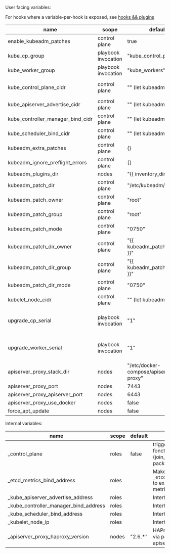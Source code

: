 User facing variables:

For hooks where a variable-per-hook is exposed, see [hooks && plugins](hooks_and_plugins.md)

| name                              | scope               | default                               | usage                                                                                                                                                                                                                  |
| --------------------------------- | ------------------- | ------------------------------------- | ---------------------------------------------------------------------------------------------------------------------------------------------------------------------------------------------------------------------- |
| enable_kubeadm_patches            | control plane       | true                                  | Deploy patches and pass `kubeadm_patch_dir` to kubeadm so that patch are applied                                                                                                                                       |
| kube_cp_group                     | playbook invocation | "kube_control_plane"                  | name of the ansible group for install control plane nodes                                                                                                                                                              |
| kube_worker_group                 | playbook invocation | "kube_workers"                        | name of the ansible group for installing pure worker nodes                                                                                                                                                             |
| kube_control_plane_cidr           | control plane       | "" (let kubeadm default)              | CIDR (eg "192.168.99.0/24") filter addresses for `_etcd_metrics_bind_address`, `_kube_apiserver_advertise_address`, `_kube_controller_manager_bind_address`, `_kube_scheduler_bind_address`                            |
| kube_apiserver_advertise_cidr     | control plane       | "" (let kubeadm default)              | CIDR (eg "192.168.99.0/24") filter the advertise address to `_kube_apiserver_advertise_address` (override `kube_control_plane_cidr`)                                                                                   |
| kube_controller_manager_bind_cidr | control plane       | "" (let kubeadm default)              | CIDR (eg "192.168.99.0/24") filter the bind address for `_kube_controller_manager_bind_address` (override `kube_control_plane_cidr`)                                                                                   |
| kube_scheduler_bind_cidr          | control plane       | "" (let kubeadm default)              | CIDR (eg "192.168.99.0/24") filter the bind address for `_kube_scheduler_bind_address` (override `kube_control_plane_cidr`)                                                                                            |
| kubeadm_extra_patches             | control plane       | {}                                    | dictionnary containing extra kubeadm patches to deploy (key = "filename", value = "patch to template")                                                                                                                 |
| kubeadm_ignore_preflight_errors   | control plane       | []                                    | list of errors passed to kubeadm during init, each element generate a `--ignore-preflight-errors={{error}}` command argument                                                                                           |
| kubeadm_plugins_dir               | nodes               | "{{ inventory_dir }}"                 | directory where to look for hooks. (Not directly, in a `kubeadm.<hok_name>.d` subfolder                                                                                                                                |
| kubeadm_patch_dir                 | control plane       | "/etc/kubeadm/directory"              | directory containing patch for kubeadm                                                                                                                                                                                 |
| kubeadm_patch_owner               | control plane       | "root"                                | owner of the patches created in `kubeadm_patch_dir`                                                                                                                                                                    |
| kubeadm_patch_group               | control plane       | "root"                                | group of the patched created in `kubeadm_patch_dir`                                                                                                                                                                    |
| kubeadm_patch_mode                | control plane       | "0750"                                | permission mode of the patches created in `kubeadm_patch_dir`                                                                                                                                                          |
| kubeadm_patch_dir_owner           | control plane       | "{{ kubeadm_patch_owner }}"           | owner of the directory `kubeadm_patch_dir`                                                                                                                                                                             |
| kubeadm_patch_dir_group           | control plane       | "{{ kubeadm_patch_group }}"           | group of the directory `kubeadm_patch_dir`                                                                                                                                                                             |
| kubeadm_patch_dir_mode            | control plane       | "0750"                                | permission mode of the directory `kubeadm_patch_dir`                                                                                                                                                                   |
| kubelet_node_cidr                 | control plane       | "" (let kubeadm default)              | CIDR (eg "192.168.99.0/24") filter the address for `_kubelet_node_ip`                                                                                                                                                  |
| upgrade_cp_serial                 | playbook invocation | "1"                                   | Specify ansible batch size (https://docs.ansible.com/ansible/latest/user_guide/playbooks_strategies.html#setting-the-batch-size-with-serial) during control plane nodes upgrade phase. Default to 1 (1 node at a time) |
| upgrade_worker_serial             | playbook invocation | "1"                                   | Specify ansible batch size (https://docs.ansible.com/ansible/latest/user_guide/playbooks_strategies.html#setting-the-batch-size-with-serial) during pure worker nodes upgrade phase. Defaul to 1 (1 node at a time )   |
| apiserver_proxy_stack_dir         | nodes               | "/etc/docker-compose/apiserver-proxy" | directory of docker-compose stack for apiserver_proxy                                                                                                                                                                  |
| apiserver_proxy_port              | nodes               | 7443                                  | listen port for apiserver_proxy                                                                                                                                                                                        |
| apiserver_proxy_apiserver_port    | nodes               | 6443                                  | apiserver port targeted by apiserver_proxy                                                                                                                                                                             |
| apiserver_proxy_use_docker        | nodes               | false                                 | deploy apiserver_proxy via Docker                                                                                                                                                                                      |
| force_apt_update                  | nodes               | false                                 | force source list refresh                                                                                                                                                                                              |

Internal variables:

| name                                  | scope               | default                  | usage                                              |
|---------------------------------------|---------------------|--------------------------|----------------------------------------------------|
| _control_plane                        | roles               | false                    | trigger control_plane fonction of various roles (join_nodes, find_ip, packages)                       |
| _etcd_metrics_bind_address            | roles               |                          | Make etcd bind the `_etcd_metrics_bind_address` to expose prometheus metrics                          |
| _kube_apiserver_advertise_address     | roles               |                          | Interface object|
| _kube_controller_manager_bind_address | roles               |                          | Interface object|
| _kube_scheduler_bind_address          | roles               |                          | Interface object|
| _kubelet_node_ip                      | roles               |                          | Interface object|
| _apiserver_proxy_haproxy_version      | nodes               | "2.6.*"                  | HAProxy version to install via package for apiserver_proxy |
